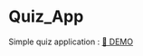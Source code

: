 # Quiz_App
Simple quiz application : <a href="https://abdelhafidrahab.github.io/Quiz_App"> 🚀 DEMO  </a><br/>
